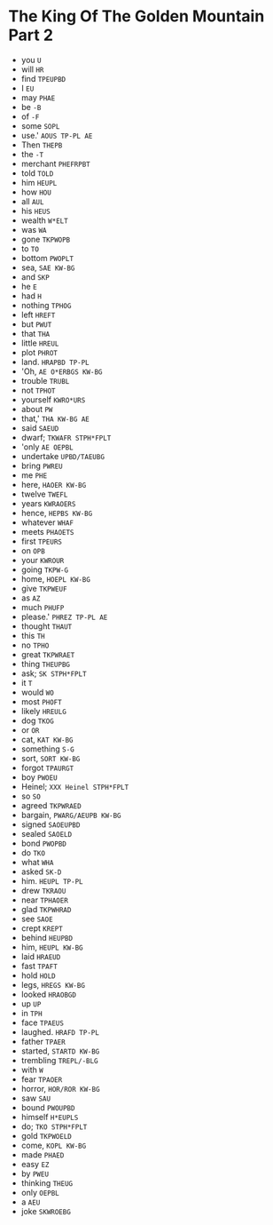 # The King Of The Golden Mountain Part 2

* you `U`
* will `HR`
* find `TPEUPBD`
* I `EU`
* may `PHAE`
* be `-B`
* of `-F`
* some `SOPL`
* use.' `AOUS TP-PL AE`
* Then `THEPB`
* the `-T`
* merchant `PHEFRPBT`
* told `TOLD`
* him `HEUPL`
* how `HOU`
* all `AUL`
* his `HEUS`
* wealth `W*ELT`
* was `WA`
* gone `TKPWOPB`
* to `TO`
* bottom `PWOPLT`
* sea, `SAE KW-BG`
* and `SKP`
* he `E`
* had `H`
* nothing `TPHOG`
* left `HREFT`
* but `PWUT`
* that `THA`
* little `HREUL`
* plot `PHROT`
* land. `HRAPBD TP-PL`
* 'Oh, `AE O*ERBGS KW-BG`
* trouble `TRUBL`
* not `TPHOT`
* yourself `KWRO*URS`
* about `PW`
* that,' `THA KW-BG AE`
* said `SAEUD`
* dwarf; `TKWAFR STPH*FPLT`
* 'only `AE OEPBL`
* undertake `UPBD/TAEUBG`
* bring `PWREU`
* me `PHE`
* here, `HAOER KW-BG`
* twelve `TWEFL`
* years `KWRAOERS`
* hence, `HEPBS KW-BG`
* whatever `WHAF`
* meets `PHAOETS`
* first `TPEURS`
* on `OPB`
* your `KWROUR`
* going `TKPW-G`
* home, `HOEPL KW-BG`
* give `TKPWEUF`
* as `AZ`
* much `PHUFP`
* please.' `PHREZ TP-PL AE`
* thought `THAUT`
* this `TH`
* no `TPHO`
* great `TKPWRAET`
* thing `THEUPBG`
* ask; `SK STPH*FPLT`
* it `T`
* would `WO`
* most `PHOFT`
* likely `HREULG`
* dog `TKOG`
* or `OR`
* cat, `KAT KW-BG`
* something `S-G`
* sort, `SORT KW-BG`
* forgot `TPAURGT`
* boy `PWOEU`
* Heinel; `XXX Heinel STPH*FPLT`
* so `SO`
* agreed `TKPWRAED`
* bargain, `PWARG/AEUPB KW-BG`
* signed `SAOEUPBD`
* sealed `SAOELD`
* bond `PWOPBD`
* do `TKO`
* what `WHA`
* asked `SK-D`
* him. `HEUPL TP-PL`
* drew `TKRAOU`
* near `TPHAOER`
* glad `TKPWHRAD`
* see `SAOE`
* crept `KREPT`
* behind `HEUPBD`
* him, `HEUPL KW-BG`
* laid `HRAEUD`
* fast `TPAFT`
* hold `HOLD`
* legs, `HREGS KW-BG`
* looked `HRAOBGD`
* up `UP`
* in `TPH`
* face `TPAEUS`
* laughed. `HRAFD TP-PL`
* father `TPAER`
* started, `STARTD KW-BG`
* trembling `TREPL/-BLG`
* with `W`
* fear `TPAOER`
* horror, `HOR/ROR KW-BG`
* saw `SAU`
* bound `PWOUPBD`
* himself `H*EUPLS`
* do; `TKO STPH*FPLT`
* gold `TKPWOELD`
* come, `KOPL KW-BG`
* made `PHAED`
* easy `EZ`
* by `PWEU`
* thinking `THEUG`
* only `OEPBL`
* a `AEU`
* joke `SKWROEBG`
